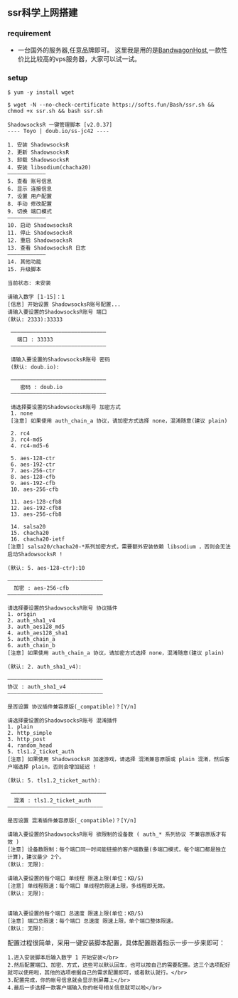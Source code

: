 ## ssr科学上网搭建

### requirement
* 一台国外的服务器,任意品牌即可。
这里我是用的是[BandwagonHost](https://bandwagonhost.com/),一款性价比比较高的vps服务器，大家可以试一试。

### setup

    $ yum -y install wget

    $ wget -N --no-check-certificate https://softs.fun/Bash/ssr.sh && chmod +x ssr.sh && bash ssr.sh

    ShadowsocksR 一键管理脚本 [v2.0.37]
    ---- Toyo | doub.io/ss-jc42 ----

    1. 安装 ShadowsocksR
    2. 更新 ShadowsocksR
    3. 卸载 ShadowsocksR
    4. 安装 libsodium(chacha20)
    ————————————
    5. 查看 账号信息
    6. 显示 连接信息
    7. 设置 用户配置
    8. 手动 修改配置
    9. 切换 端口模式
    ————————————
    10. 启动 ShadowsocksR
    11. 停止 ShadowsocksR
    12. 重启 ShadowsocksR
    13. 查看 ShadowsocksR 日志
    ————————————
    14. 其他功能
    15. 升级脚本
 
    当前状态: 未安装

    请输入数字 [1-15]：1
    [信息] 开始设置 ShadowsocksR账号配置...
    请输入要设置的ShadowsocksR账号 端口
    (默认: 2333):33333

     ——————————————————————————————
	   端口 : 33333
     ——————————————————————————————

     请输入要设置的ShadowsocksR账号 密码
     (默认: doub.io):

     ——————————————————————————————
    	密码 : doub.io
     ——————————————————————————————

     请选择要设置的ShadowsocksR账号 加密方式
     1. none
     [注意] 如果使用 auth_chain_a 协议，请加密方式选择 none，混淆随意(建议 plain)
 
     2. rc4
     3. rc4-md5
     4. rc4-md5-6
 
     5. aes-128-ctr
     6. aes-192-ctr
     7. aes-256-ctr
     8. aes-128-cfb
     9. aes-192-cfb
     10. aes-256-cfb
 
     11. aes-128-cfb8
     12. aes-192-cfb8
     13. aes-256-cfb8
 
     14. salsa20
     15. chacha20
     16. chacha20-ietf
    [注意] salsa20/chacha20-*系列加密方式，需要额外安装依赖 libsodium ，否则会无法启动ShadowsocksR !

    (默认: 5. aes-128-ctr):10

    ——————————————————————————————
	  加密 : aes-256-cfb
    ——————————————————————————————

    请选择要设置的ShadowsocksR账号 协议插件
    1. origin
    2. auth_sha1_v4
    3. auth_aes128_md5
    4. auth_aes128_sha1
    5. auth_chain_a
    6. auth_chain_b
    [注意] 如果使用 auth_chain_a 协议，请加密方式选择 none，混淆随意(建议 plain)

    (默认: 2. auth_sha1_v4):

    ——————————————————————————————
  	协议 : auth_sha1_v4
    ——————————————————————————————

    是否设置 协议插件兼容原版(_compatible)？[Y/n]

    请选择要设置的ShadowsocksR账号 混淆插件
    1. plain
    2. http_simple
    3. http_post
    4. random_head
    5. tls1.2_ticket_auth
    [注意] 如果使用 ShadowsocksR 加速游戏，请选择 混淆兼容原版或 plain 混淆，然后客户端选择 plain，否则会增加延迟 !

    (默认: 5. tls1.2_ticket_auth):

     ——————————————————————————————
	  混淆 : tls1.2_ticket_auth
    ——————————————————————————————

    是否设置 混淆插件兼容原版(_compatible)？[Y/n]

    请输入要设置的ShadowsocksR账号 欲限制的设备数 ( auth_* 系列协议 不兼容原版才有效 )
    [注意] 设备数限制：每个端口同一时间能链接的客户端数量(多端口模式，每个端口都是独立计算)，建议最少 2个。
    (默认: 无限):

    请输入要设置的每个端口 单线程 限速上限(单位：KB/S)
    [注意] 单线程限速：每个端口 单线程的限速上限，多线程即无效。
    (默认: 无限):


    请输入要设置的每个端口 总速度 限速上限(单位：KB/S)
    [注意] 端口总限速：每个端口 总速度 限速上限，单个端口整体限速。
    (默认: 无限):

配置过程很简单，采用一键安装脚本配置，具体配置跟着指示一步一步来即可：</br>

    1.进入安装脚本后输入数字 1 开始安装</br>
    2.然后配置端口、加密、方式，这些可以默认回车，也可以按自己的需要配置。这三个选项配好就可以使用啦，其他的选项根据自己的需求配置即可，或者默认就行。</br>
    3.配置完成，你的帐号信息就会显示到屏幕上</br>
    4.最后一步选择一款客户端输入你的帐号相关信息就可以啦</br>
    
    
    
    
     
